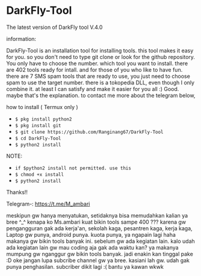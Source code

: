 # DarkFly-Tool
The latest version of DarkFly tool V.4.0

information:

DarkFly-Tool is an installation tool for installing tools. this tool makes it easy for you. so you don't need to type git clone or look for the github repository. You only have to choose the number. which tool you want to install. there are 402 tools ready for intall. and for those of you who like to have fun. there are 7 SMS spam tools that are ready to use, you just need to choose spam to use the target number. there is a tokopedia DLL, even though I only combine it. at least I can satisfy and make it easier for you all :)
Good. maybe that's the explanation. to contact me more about the telegram below,

how to install ( Termux only )

* `$ pkg install python2`
* `$ pkg install git`
* `$ git clone https://github.com/Ranginang67/DarkFly-Tool`
* `$ cd DarkFly-Tool`
* `$ python2 install`

NOTE:

* `if $python2 install not permitted. use this`
* `$ chmod +x install`
* `$ python2 install`
 
 Thanks!!
 
 Telegram-: https://t.me/M_ambari

meskipun gw hanya menyatukan, setidaknya bisa memudahkan kalian ya bree ^_^
kenapa ko Ms.ambari kuat bikin tools sampe 400 ??? karena gw pengangguran gak ada kerja'an, sekolah kaga, pesantren kaga, kerja
kaga, Laptop gw punya, android punya. kuota punya, ya ngapain lagi haha makanya gw bikin tools banyak ini. sebelum gw ada
kegiatan lain. kalo udah ada kegiatan lain gw mau coding aja gak ada waktu kan? ya makanya mumpung gw nganggur gw bikin tools
banyak. jadi enakin kan tinggal pake :D
oke jangan lupa subcribe channel gw ya bree. kasiani lah gw. udah gak punya penghasilan. subcriber dikit lagi :(
 bantu ya kawan wkwk
